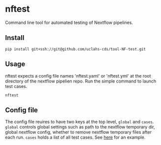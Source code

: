 # nftest

Command line tool for automated testing of Nextflow pipelines.

## Install

```
pip install git+ssh://git@github.com/uclahs-cds/tool-NF-test.git
```

## Usage

nftest expects a config file names 'nftest.yaml' or 'nftest.yml' at the root directory of the nextflow pipelien repo. Run the simple command to launch test cases.

```
nftest
```

## Config file

The config file reuires to have two keys at the top level, `global` and `cases`. `global` controls global settings such as path to the nextflow temporary dir, global nextflow config, whether to remove nextflow temporary files after each run. `cases` holds a list of all test cases. See [here](https://github.com/uclahs-cds/pipeline-germline-somatic/blob/af5e984a247a241f7b4cfbb7af97e0bf1640e7e6/nf-test.yaml) for an example.
